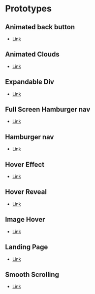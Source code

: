 Prototypes
================

Animated back button
-----------------

- [Link](https://StuartMcMaw.github.io/prototypes/animate-back-button/index.html)


Animated Clouds
-----------------

- [Link](https://StuartMcMaw.github.io/prototypes/animated-clouds/index.html)


Expandable Div
------------------

- [Link](https://StuartMcMaw.github.io/prototypes/div-expand/index.html)


Full Screen Hamburger nav
------------------

- [Link](https://StuartMcMaw.github.io/prototypes/full-screen-nav/index.html)

Hamburger nav
------------------

- [Link](https://StuartMcMaw.github.io/prototypes/hamburger/index.html)

Hover Effect
------------------

- [Link](https://StuartMcMaw.github.io/prototypes/hover-effect/index.html)

Hover Reveal
------------------

- [Link](https://StuartMcMaw.github.io/prototypes/hover-reveal/index.html)

Image Hover
------------------

- [Link](https://StuartMcMaw.github.io/prototypes/image-hover/index.html)

Landing Page
------------------

- [Link](https://StuartMcMaw.github.io/prototypes/landing-page/index.html)

Smooth Scrolling
------------------

- [Link](https://StuartMcMaw.github.io/prototypes/smooth-scrolling/index.html)